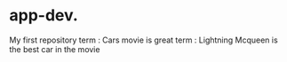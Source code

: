 # app-dev.
My first repository
term
: Cars movie is great
term
: Lightning Mcqueen is the best car in the movie
